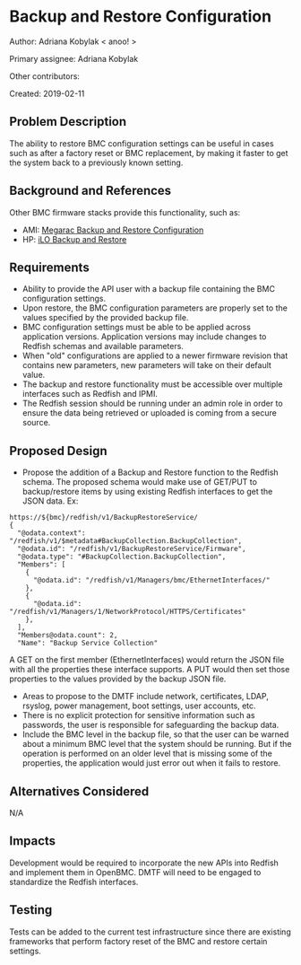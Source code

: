 # Backup and Restore Configuration

Author: Adriana Kobylak < anoo! >

Primary assignee: Adriana Kobylak

Other contributors:

Created: 2019-02-11

## Problem Description
The ability to restore BMC configuration settings can be useful in cases such
as after a factory reset or BMC replacement, by making it faster to get the
system back to a previously known setting.

## Background and References
Other BMC firmware stacks provide this functionality, such as:

- AMI: [Megarac Backup and Restore Configuration](ftp://ftp.tyan.com/doc/Habanero_BMC_Configuration_Guide_v1.0_for_Channel.pdf)
- HP: [iLO Backup and Restore](https://github.com/HewlettPackard/ilo-rest-api-docs/blob/master/source/includes/_ilo5_backupandrestore.md)

## Requirements
- Ability to provide the API user with a backup file containing the BMC
configuration settings.
- Upon restore, the BMC configuration parameters are properly set to the values
specified by the provided backup file.
- BMC configuration settings must be able to be applied across application
versions. Application versions may include changes to Redfish schemas and
available parameters.
- When "old" configurations are applied to a newer firmware revision that
contains new parameters, new parameters will take on their default value.
- The backup and restore functionality must be accessible over multiple
interfaces such as Redfish and IPMI.
- The Redfish session should be running under an admin role in order to 
ensure the data being retrieved or uploaded is coming from a secure source.

## Proposed Design
- Propose the addition of a Backup and Restore function to the Redfish schema.
The proposed schema would make use of GET/PUT to backup/restore items by
using existing Redfish interfaces to get the JSON data. Ex:

```
https://${bmc}/redfish/v1/BackupRestoreService/
{
  "@odata.context": "/redfish/v1/$metadata#BackupCollection.BackupCollection",
  "@odata.id": "/redfish/v1/BackupRestoreService/Firmware",
  "@odata.type": "#BackupCollection.BackupCollection",
  "Members": [
    {
      "@odata.id": "/redfish/v1/Managers/bmc/EthernetInterfaces/"
    },
    {
      "@odata.id": "/redfish/v1/Managers/1/NetworkProtocol/HTTPS/Certificates"
    },
  ],
  "Members@odata.count": 2,
  "Name": "Backup Service Collection"
```
A GET on the first member (EthernetInterfaces) would return the JSON file with
all the properties these interface supports. A PUT would then set those
properties to the values provided by the backup JSON file.

- Areas to propose to the DMTF include network, certificates, LDAP, rsyslog,
power management, boot settings, user accounts, etc.
- There is no explicit protection for sensitive information such as passwords,
the user is responsible for safeguarding the backup data.
- Include the BMC level in the backup file, so that the user can be warned
about a minimum BMC level that the system should be running. But if the
operation is performed on an older level that is missing some of the properties,
the application would just error out when it fails to restore.

## Alternatives Considered
N/A

## Impacts
Development would be required to incorporate the new APIs into Redfish and
implement them in OpenBMC.
DMTF will need to be engaged to standardize the Redfish interfaces.

## Testing
Tests can be added to the current test infrastructure since there are
existing frameworks that perform factory reset of the BMC and restore
certain settings.
